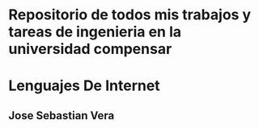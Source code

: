 # Repositorio de todos mis trabajos y tareas de ingenieria en la universidad compensar
# Lenguajes De Internet
## Jose Sebastian Vera


